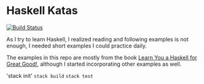 # Haskell Katas

[![Build Status](https://travis-ci.org/adomokos/haskell-katas.svg)](http://travis-ci.org/adomokos/haskell-katas)

As I try to learn Haskell, I realized reading and following examples is not enough, I needed short examples I could practice daily.

The examples in this repo are mostly from the book [Learn You a Haskell for Great Good!](http://learnyouahaskell.com/), although I started incorporating other examples as well.

'stack init'
`stack build`
`stack test`

